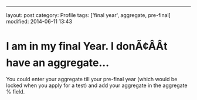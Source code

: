 ---
layout: post
category: Profile
tags: ['final year', aggregate, pre-final]
modified: 2014-06-11 13:43


# I am in my final Year. I donÃ¢ÂÂt have an aggregate...

You could enter your aggregate till your pre-final year (which would be locked when you apply for a test) and add your aggregate in the aggregate % field.

